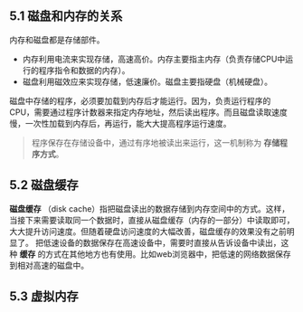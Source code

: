 ## 5.1 磁盘和内存的关系
内存和磁盘都是存储部件。
 - 内存利用电流来实现存储，高速高价。内存主要指主内存（负责存储CPU中运行的程序指令和数据的内存）。
 - 磁盘利用磁效应来实现存储，低速廉价。磁盘主要指硬盘（机械硬盘）。

磁盘中存储的程序，必须要加载到内存后才能运行。因为，负责运行程序的CPU，需要通过程序计数器来指定内存地址，然后读出程序。而且磁盘读取速度慢，一次性加载到内存后，再运行，能大大提高程序运行速度。
> 程序保存在存储设备中，通过有序地被读出来运行，这一机制称为 __存储程序方式__。

## 5.2 磁盘缓存
__磁盘缓存__ （disk cache）指把磁盘读出的数据存储到内存空间中的方式。这样，当接下来需要读取同一个数据时，直接从磁盘缓存（内存的一部分）中读取即可，大大提升访问速度。但随着硬盘访问速度的大幅改善，磁盘缓存的效果没有之前明显了。
把低速设备的数据保存在高速设备中，需要时直接从告诉设备中读出，这种 __缓存__ 的方式在其他地方也有使用。比如web浏览器中，把低速的网络数据保存到相对高速的磁盘中。

## 5.3 虚拟内存
